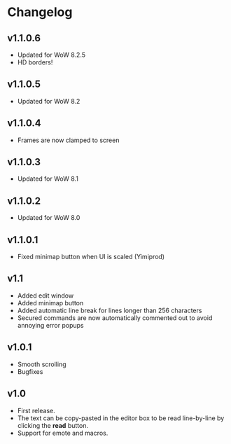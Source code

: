 Changelog
=========

v1.1.0.6
--------
* Updated for WoW 8.2.5
* HD borders!

v1.1.0.5
--------
* Updated for WoW 8.2

v1.1.0.4
--------
* Frames are now clamped to screen

v1.1.0.3
--------
* Updated for WoW 8.1

v1.1.0.2
--------
* Updated for WoW 8.0

v1.1.0.1
--------
* Fixed minimap button when UI is scaled (Yimiprod)

v1.1
----
* Added edit window
* Added minimap button
* Added automatic line break for lines longer than 256 characters
* Secured commands are now automatically commented out to avoid annoying error popups

v1.0.1
------
* Smooth scrolling
* Bugfixes

v1.0
----
* First release.
* The text can be copy-pasted in the editor box to be read line-by-line by clicking the **read** button.
* Support for emote and macros.